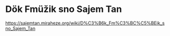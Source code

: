# Dök Fmüžik sno Sajem Tan

https://sajemtan.miraheze.org/wiki/D%C3%B6k_Fm%C3%BC%C5%BEik_sno_Sajem_Tan
